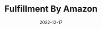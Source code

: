 ---
title: Fulfillment By Amazon
date: 2022-12-17
key: 'fba'
technologies:
  - Custom design
  - Wordpress
  - Elementor
  - Vanilla CSS
clientURL: https://www.fbautomatics.com
image: './src/assets/images/projects/fba.png'
alt: 'Screenshot of the website fbautomatics.com'
lead: 'This business helps different sellers and entrepreneurs start their journey with the Fulfillment By Amazon (FBA) program and other platforms and stores such as Walmart, Ebay, Etsy or Shopify. Another goal is to automate the sales process and let sellers focus on producing their product.'
tags: featured
---